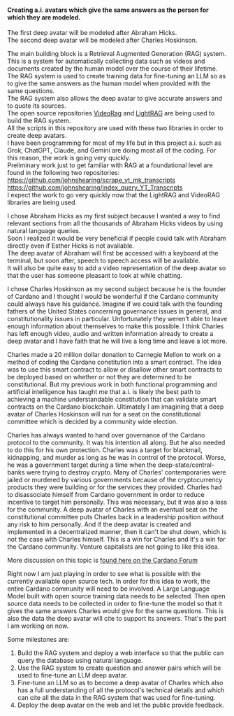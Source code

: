#### Creating a.i. avatars which give the same answers as the person for which they are modeled.  

The first deep avatar will be modeled after Abraham Hicks.  
The second deep avatar will be modeled after Charles Hoskinson.  

The main building block is a Retrieval Augmented Generation (RAG) system.  
This is a system for automatically collecting data such as videos and documents created by the human model over the course of their lifetime.  
The RAG system is used to create training data for fine-tuning an LLM so as to give the same answers as the human model when provided with the same questions.  
The RAG system also allows the deep avatar to give accurate answers and to quote its sources.  
The open source repositories [VideoRag](https://github.com/HKUDS/VideoRAG) and [LightRAG](https://github.com/HKUDS/LightRAG) are being used to build the RAG system.  
All the scripts in this repository are used with these two libraries in order to create deep avatars.   
I have been programming for most of my life but in this project a.i. such as Grok, ChatGPT, Claude, and Gemini are doing most all of the coding. For this reason, the work is going very quickly.  
Preliminary work just to get familiar with RAG at a foundational level are found in the following two repositories:  
https://github.com/johnshearing/scrape_yt_mk_transcripts  
https://github.com/johnshearing/index_query_YT_Transcripts  
I expect the work to go very quickly now that the LightRAG and VideoRAG libraries are being used.  

I chose Abraham Hicks as my first subject because I wanted a way to find relevant sections from all the thousands of Abraham Hicks videos by using natural language queries.  
Soon I realized it would be very beneficial if people could talk with Abraham directly even if Esther Hicks is not available.  
The deep avatar of Abraham will first be accessed with a keyboard at the terminal, but soon after, speech to speech access will be available.  
It will also be quite easy to add a video representation of the deep avatar so that the user has someone pleasant to look at while chatting.  

I chose Charles Hoskinson as my second subject because he is the founder of Cardano and I thought I would be wonderful if the Cardano community could always have his guidance. Imagine if we could talk with the founding fathers of the United States concerning governance issues in general, and constitutionality issues in particular. Unfortunately they weren’t able to leave enough information about themselves to make this possible. I think Charles has left enough video, audio and written information already to create a deep avatar and I have faith that he will live a long time and leave a lot more.  

Charles made a 20 million dollar donation to Carnegie Mellon to work on a method of coding the Cardano constitution into a smart contract. The idea was to use this smart contract to allow or disallow other smart contracts to be deployed based on whether or not they are determined to be constitutional. But my previous work in both functional programming and artificial intelligence has taught me that a.i. is likely the best path to achieving a machine understandable constitution that can validate smart contracts on the Cardano blockchain. Ultimately I am imagining that a deep avatar of Charles Hoskinson will run for a seat on the constitutional committee which is decided by a community wide election.  

Charles has always wanted to hand over governance of the Cardano protocol to the community. It was his intention all along. But he also needed to do this for his own protection. Charles was a target for blackmail, kidnapping, and murder as long as he was in control of the protocol. Worse, he was a government target during a time when the deep-state/central-banks were trying to destroy crypto. Many of Charles' contemporaries were jailed or murdered by various governments because of the cryptocurrency products they were building or for the services they provided. Charles had to disassociate himself from Cardano government in order to reduce incentive to target him personally. This was necessary, but it was also a loss for the community. A deep avatar of Charles with an eventual seat on the constitutional committee puts Charles back in a leadership position without any risk to him personally. And if the deep avatar is created and implemented in a decentralized manner, then it can't be shut down, which is not the case with Charles himself. This is a win for Charles and it's a win for the Cardano community. Venture capitalists are not going to like this idea.  

More discussion on this topic is [found here on the Cardano Forum](https://forum.cardano.org/t/charles-ai-sitting-on-the-constitutional-committee-training-the-constitution-into-an-a-i-rather-than-coding-it-into-a-smart-contract/144330?u=johnshearing)

Right now I am just playing in order to see what is possible with the currently available open source tech. In order for this idea to work, the entire Cardano community will need to be involved. A Large Language Model built with open source training data needs to be selected. Then open source data needs to be collected in order to fine-tune the model so that it gives the same answers Charles would give for the same questions. This is also the data the deep avatar will cite to support its answers. That's the part I am working on now.  

Some milestones are:
1. Build the RAG system and deploy a web interface so that the public can query the database using natural language.  
2. Use the RAG system to create question and answer pairs which will be used to fine-tune an LLM deep avatar.  
3. Fine-tune an LLM so as to become a deep avatar of Charles which also has a full understanding of all the protocol's technical details and which can cite all the data in the RAG system that was used for fine-tuning.  
4. Deploy the deep avatar on the web and let the public provide feedback.

